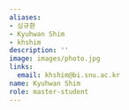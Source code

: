 ```yaml
---
aliases:
- 심규환
- Kyuhwan Shim
- khshim
description: ''
image: images/photo.jpg
links:
  email: khshim@bi.snu.ac.kr
name: Kyuhwan Shim
role: master-student
---
```

